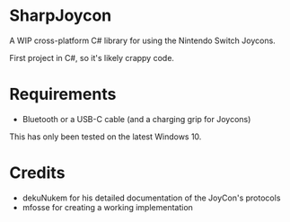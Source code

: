 # SharpJoycon
A WIP cross-platform C# library for using the Nintendo Switch Joycons.

First project in C#, so it's likely crappy code.

# Requirements
* Bluetooth or a USB-C cable (and a charging grip for Joycons)

This has only been tested on the latest Windows 10.

# Credits
* dekuNukem for his detailed documentation of the JoyCon's protocols
* mfosse for creating a working implementation 
